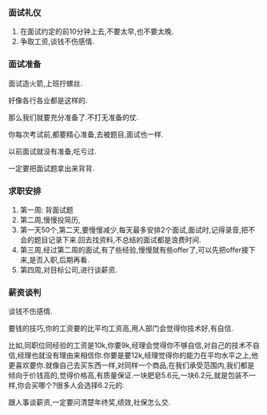 ### 面试礼仪

1. 在面试约定的前10分钟上去,不要太早,也不要太晚.
2. 争取工资,谈钱不伤感情.



### 面试准备

面试造火箭,上班拧螺丝.

好像各行各业都是这样的.

那么我们就要充分准备了.不打无准备的仗.

你每次考试前,都要精心准备,去被题目,面试也一样.

以前面试就没有准备,吃亏过.

一定要把面试题拿出来背背.



### 求职安排

1. 第一周: 背面试题
2. 第二周,慢慢投简历,
3. 第一天50个,第二天,要慢慢减少,每天最多安排2个面试,面试时,记得录音,把不会的题目记录下来.回去找资料,不总结的面试都是浪费时间.
4. 第三周,经过第二周的面试,有了些经验,慢慢就有些offer了,可以先把offer接下来,是否入职,后期再看.
5. 第四周,对目标公司,进行谈薪资.



### 薪资谈判

谈钱不伤感情.

要钱的技巧,你的工资要的比平均工资高,用人部门会觉得你技术好,有自信.

比如,同职位同经验的工资是10k,你要9k,经理会觉得你不够自信,对自己的技术不自信,经理也就没有理由来相信你.你要是要12k,经理觉得你的能力在平均水平之上,他更喜欢要你.就像自己去买东西一样,对同样一个商品,在我们承受范围内,我们都是倾向于价钱高的,觉得价格高,有质量保证.一块肥皂5.6元,一块6.2元,就是包装不一样,你会买哪个?很多人会选择6.2元的.

跟人事谈薪资,一定要问清楚年终奖,绩效,社保怎么交.

